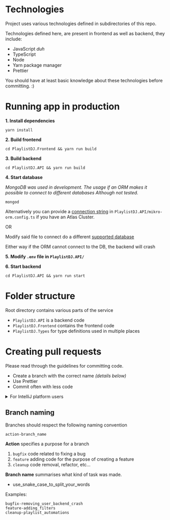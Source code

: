 # Technologies

Project uses various technologies defined in subdirectories of this repo.

Technologies defined here, are present in frontend as well as backend, they include:

- JavaScript *duh*
- TypeScript
- Node
- Yarn package manager
- Prettier

You should have at least basic knowledge about these technologies before committing. :)

# Running app in production

**1. Install dependencies**

```shell
yarn install
```

**2. Build frontend**

```shell
cd PlaylistDJ.Frontend && yarn run build
```

**3. Build backend**

```shell
cd PlaylistDJ.API && yarn run build
```

**4. Start database**

_MongoDB was used in development. The usage if an ORM makes it possible to connect to different databases Although not tested._

```shell
mongod
```

Alternatively you can provide a [connection string](https://docs.mongodb.com/manual/reference/connection-string/)
in `PlaylistDJ.API/mikro-orm.config.ts` if you have an Atlas Cluster.

OR

Modify said file to connect do a different [supported database](https://mikro-orm.io/docs/installation)

Either way if the ORM cannot connect to the DB, the backend will crash

**5. Modify `.env` file in `PlaylistDJ.API/`**

**6. Start backend**

```shell
cd PlaylistDJ.API && yarn run start
```

# Folder structure

Root directory contains various parts of the service

- `PlaylistDJ.API` is a backend code
- `PlaylistDJ.Frontend` contains the frontend code
- `PlaylistDJ.Types` for type definitions used in multiple places

# Creating pull requests

Please read through the guidelines for committing code.

- Create a branch with the correct name *(details below)*
- Use Prettier
- Commit often with less code

<details>
<summary>For IntelliJ platform users</summary>

1. In Project view click the root (`playlist-dj`) directory
2. Select `Code > Reformat Code`
3. Check
    - Optimize imports
    - Rearrange entries
    - Cleanup code
4. Run

</details>

## Branch naming

Branches should respect the following naming convention

`action-branch_name`

**Action** specifies a purpose for a branch

1. `bugfix` code related to fixing a bug
2. `feature` adding code for the purpose of creating a feature
3. `cleanup` code removal, refactor, etc...

**Branch name** summarises what kind of task was made.

- use_snake_case_to_split_your_words

Examples:

```text
bugfix-removing_user_backend_crash
feature-adding_filters
cleanup-playlist_automations
```
